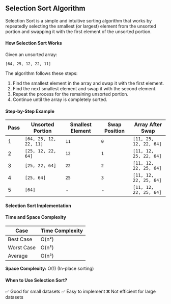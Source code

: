 ## Selection Sort Algorithm

Selection Sort is a simple and intuitive sorting algorithm that works by repeatedly selecting the smallest (or largest) element from the unsorted portion and swapping it with the first element of the unsorted portion.

#### How Selection Sort Works

Given an unsorted array:

```
[64, 25, 12, 22, 11]
```

The algorithm follows these steps:

1. Find the smallest element in the array and swap it with the first element.
2. Find the next smallest element and swap it with the second element.
3. Repeat the process for the remaining unsorted portion.
4. Continue until the array is completely sorted.

#### Step-by-Step Example

| Pass | Unsorted Portion       | Smallest Element | Swap Position | Array After Swap       |
| ---- | ---------------------- | ---------------- | ------------- | ---------------------- |
| 1    | `[64, 25, 12, 22, 11]` | `11`             | `0`           | `[11, 25, 12, 22, 64]` |
| 2    | `[25, 12, 22, 64]`     | `12`             | `1`           | `[11, 12, 25, 22, 64]` |
| 3    | `[25, 22, 64]`         | `22`             | `2`           | `[11, 12, 22, 25, 64]` |
| 4    | `[25, 64]`             | `25`             | `3`           | `[11, 12, 22, 25, 64]` |
| 5    | `[64]`                 | -                | -             | `[11, 12, 22, 25, 64]` |

#### Selection Sort Implementation

#### Time and Space Complexity

| Case       | Time Complexity |
| ---------- | --------------- |
| Best Case  | O(n²)           |
| Worst Case | O(n²)           |
| Average    | O(n²)           |

**Space Complexity:** O(1) (In-place sorting)

#### When to Use Selection Sort?

✅ Good for small datasets
✅ Easy to implement
❌ Not efficient for large datasets
